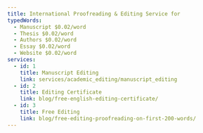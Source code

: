 ```yaml
---
title: International Proofreading & Editing Service for
typedWords:
  - Manuscript $0.02/word
  - Thesis $0.02/word
  - Authors $0.02/word
  - Essay $0.02/word
  - Website $0.02/word
services:
  - id: 1
    title: Manuscript Editing
    link: services/academic_editing/manuscript_editing
  - id: 2
    title: Editing Certificate
    link: blog/free-english-editing-certificate/
  - id: 3
    title: Free Editing
    link: blog/free-editing-proofreading-on-first-200-words/
---
```

